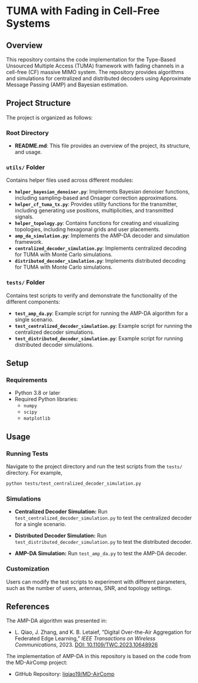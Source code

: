# TUMA with Fading in Cell-Free Systems

## Overview
This repository contains the code implementation for the Type-Based Unsourced Multiple Access (TUMA) framework with fading channels in a cell-free (CF) massive MIMO system. The repository provides algorithms and simulations for centralized and distributed decoders using Approximate Message Passing (AMP) and Bayesian estimation.


## Project Structure

The project is organized as follows:

### Root Directory
- **README.md**: This file provides an overview of the project, its structure, and usage.

### `utils/` Folder
Contains helper files used across different modules:
- **`helper_bayesian_denoiser.py`**: Implements Bayesian denoiser functions, including sampling-based and Onsager correction approximations.
- **`helper_cf_tuma_tx.py`**: Provides utility functions for the transmitter, including generating use positions, multiplicities, and transmitted signals.
- **`helper_topology.py`**: Contains functions for creating and visualizing topologies, including hexagonal grids and user placements.
- **`amp_da_simulation.py`**: Implements the AMP-DA decoder and simulation framework.
- **`centralized_decoder_simulation.py`**: Implements centralized decoding for TUMA with Monte Carlo simulations.
- **`distributed_decoder_simulation.py`**: Implements distributed decoding for TUMA with Monte Carlo simulations.

### `tests/` Folder
Contains test scripts to verify and demonstrate the functionality of the different components:
- **`test_amp_da.py`**: Example script for running the AMP-DA algorithm for a single scenario.
- **`test_centralized_decoder_simulation.py`**: Example script for running the centralized decoder simulations.
- **`test_distributed_decoder_simulation.py`**: Example script for running distributed decoder simulations.


## Setup

### Requirements
- Python 3.8 or later
- Required Python libraries:
  - `numpy`
  - `scipy`
  - `matplotlib`


## Usage

### Running Tests

Navigate to the project directory and run the test scripts from the ``tests/`` directory. For example,

```bash
python tests/test_centralized_decoder_simulation.py
```

### Simulations


* **Centralized Decoder Simulation:** Run ``test_centralized_decoder_simulation.py`` to test the centralized decoder for a single scenario.

* **Distributed Decoder Simulation:** Run ``test_distributed_decoder_simulation.py`` to test the distributed decoder.

* **AMP-DA Simulation:** Run ``test_amp_da.py`` to test the AMP-DA decoder.

### Customization
Users can modify the test scripts to experiment with different parameters, such as the number of users, antennas, SNR, and topology settings.



## References

The AMP-DA algorithm was presented in:

- L. Qiao, J. Zhang, and K. B. Letaief, "Digital Over-the-Air Aggregation for Federated Edge Learning," *IEEE Transactions on Wireless Communications*, 2023. [DOI: 10.1109/TWC.2023.10648926](https://ieeexplore.ieee.org/document/10648926)

The implementation of AMP-DA in this repository is based on the code from the MD-AirComp project:

- GitHub Repository: [liqiao19/MD-AirComp](https://github.com/liqiao19/MD-AirComp)
